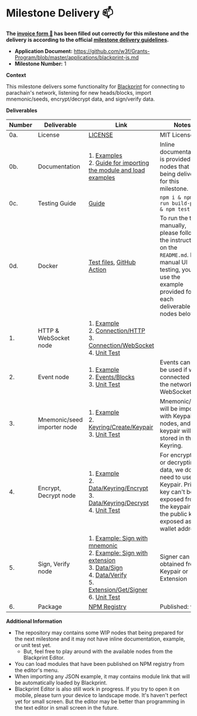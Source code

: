 # Milestone Delivery :mailbox:

**The [invoice form :pencil:](https://docs.google.com/forms/d/e/1FAIpQLSfmNYaoCgrxyhzgoKQ0ynQvnNRoTmgApz9NrMp-hd8mhIiO0A/viewform) has been filled out correctly for this milestone and the delivery is according to the official [milestone delivery guidelines](https://github.com/w3f/Grants-Program/blob/master/docs/milestone-deliverables-guidelines.md).**

* **Application Document:** https://github.com/w3f/Grants-Program/blob/master/applications/blackprint-js.md
* **Milestone Number:** 1

**Context**

This milestone delivers some functionality for [Blackprint](https://github.com/Blackprint) for connecting to parachain's network, listening for new heads/blocks, import mnemonic/seeds, encrypt/decrypt data, and sign/verify data.

**Deliverables**

| Number | Deliverable | Link | Notes |
| ------------- | ------------- | ------------- |------------- |
| 0a. | License | [LICENSE](https://github.com/Blackprint/nodes-polkadot.js/blob/ce4de7b316d864489d4f207144ea87e4310e4299/LICENSE) | MIT License |
| 0b. | Documentation | 1. [Examples](https://github.com/Blackprint/nodes-polkadot.js/tree/ce4de7b316d864489d4f207144ea87e4310e4299/example) <br> 2. [Guide for importing the module and load examples](https://github.com/Blackprint/nodes-polkadot.js/blob/ce4de7b316d864489d4f207144ea87e4310e4299/README.md) | Inline documentation is provided for nodes that being delivered for this milestone. |
| 0c. | Testing Guide | [Guide](https://github.com/Blackprint/nodes-polkadot.js/blob/ce4de7b316d864489d4f207144ea87e4310e4299/README.md#development) | `npm i & npm run build-prod & npm test` |
| 0d. | Docker | [Test files](https://github.com/Blackprint/nodes-polkadot.js/tree/ce4de7b316d864489d4f207144ea87e4310e4299/tests), [GitHub Action](https://github.com/Blackprint/nodes-polkadot.js/actions/workflows/build.yml) | To run the test manually, please follow the instruction on the `README.md`. For manual UI testing, you can use the example provided for each deliverable nodes below. |
| 1. | HTTP & WebSocket node | 1. [Example](https://github.com/Blackprint/nodes-polkadot.js/blob/ce4de7b316d864489d4f207144ea87e4310e4299/example/ws-http-connection.json) <br> 2. [Connection/HTTP](https://github.com/Blackprint/nodes-polkadot.js/blob/ce4de7b316d864489d4f207144ea87e4310e4299/src/Connection/HTTP.js) <br> 3. [Connection/WebSocket](https://github.com/Blackprint/nodes-polkadot.js/blob/ce4de7b316d864489d4f207144ea87e4310e4299/src/Connection/WebSocket.js) <br> 4. [Unit Test](https://github.com/Blackprint/nodes-polkadot.js/blob/ce4de7b316d864489d4f207144ea87e4310e4299/tests/nodes/http-and-ws-provider.js) |  |
| 2. | Event node | 1. [Example](https://github.com/Blackprint/nodes-polkadot.js/blob/ce4de7b316d864489d4f207144ea87e4310e4299/example/ws-event-new-blocks.json) <br> 2. [Events/Blocks](https://github.com/Blackprint/nodes-polkadot.js/blob/ce4de7b316d864489d4f207144ea87e4310e4299/src/Events/Blocks.js) <br> 3. [Unit Test](https://github.com/Blackprint/nodes-polkadot.js/blob/ce4de7b316d864489d4f207144ea87e4310e4299/tests/nodes/event-new-heads.js) | Events can only be used if we connected to the network via WebSocket. |
| 3. | Mnemonic/seed importer node | 1. [Example](https://github.com/Blackprint/nodes-polkadot.js/blob/ce4de7b316d864489d4f207144ea87e4310e4299/example/import-mnemonic.json) <br> 2. [Keyring/Create/Keypair](https://github.com/Blackprint/nodes-polkadot.js/blob/ce4de7b316d864489d4f207144ea87e4310e4299/src/Keyring/Create/Keypair.js) <br> 3. [Unit Test](https://github.com/Blackprint/nodes-polkadot.js/blob/ce4de7b316d864489d4f207144ea87e4310e4299/tests/nodes/import-mnemonic.js) | Mnemonic/seed will be imported with Keypair nodes, and the keypair will be stored in the Keyring. |
| 4. | Encrypt, Decrypt node | 1. [Example](https://github.com/Blackprint/nodes-polkadot.js/blob/ce4de7b316d864489d4f207144ea87e4310e4299/example/encrypt-decrypt.json) <br> 2. [Data/Keyring/Encrypt](https://github.com/Blackprint/nodes-polkadot.js/blob/ce4de7b316d864489d4f207144ea87e4310e4299/src/Data/Keyring/Encrypt.js) <br> 3. [Data/Keyring/Decrypt](https://github.com/Blackprint/nodes-polkadot.js/blob/ce4de7b316d864489d4f207144ea87e4310e4299/src/Data/Keyring/Decrypt.js) <br> 4. [Unit Test](https://github.com/Blackprint/nodes-polkadot.js/blob/ce4de7b316d864489d4f207144ea87e4310e4299/tests/nodes/encrypt-decrypt.js) | For encrypting or decrypting data, we do need to use the Keypair. Private key can't be exposed from the keypair, but the public key is exposed as wallet address. |
| 5. | Sign, Verify node | 1. [Example: Sign with mnemonic](https://github.com/Blackprint/nodes-polkadot.js/blob/ce4de7b316d864489d4f207144ea87e4310e4299/example/sign-verify-mnemonic.json) <br> 2. [Example: Sign with extension](https://github.com/Blackprint/nodes-polkadot.js/blob/ce4de7b316d864489d4f207144ea87e4310e4299/example/sign-verify-extension.json) <br> 3. [Data/Sign](https://github.com/Blackprint/nodes-polkadot.js/blob/ce4de7b316d864489d4f207144ea87e4310e4299/src/Data/Sign.js) <br> 4. [Data/Verify](https://github.com/Blackprint/nodes-polkadot.js/blob/ce4de7b316d864489d4f207144ea87e4310e4299/src/Data/Verify.js) <br> 5. [Extension/Get/Signer](https://github.com/Blackprint/nodes-polkadot.js/blob/ce4de7b316d864489d4f207144ea87e4310e4299/src/Extension/Get/Signer.js) <br> 6. [Unit Test](https://github.com/Blackprint/nodes-polkadot.js/blob/ce4de7b316d864489d4f207144ea87e4310e4299/tests/nodes/sign-verify.js) | Signer can be obtained from Keypair or Extension |
| 6. | Package | [NPM Registry](https://www.npmjs.com/package/@blackprint/nodes-polkadot.js) | Published: v0.2 |

**Additional Information**

- The repository may contains some WIP nodes that being prepared for the next milestone and it may not have inline documentation, example, or unit test yet.
  - But, feel free to play around with the available nodes from the Blackprint Editor.
- You can load modules that have been published on NPM registry from the editor's menu.
- When importing any JSON example, it may contains module link that will be automatically loaded by Blackprint.
- Blackprint Editor is also still work in progress. If you try to open it on mobile, please turn your device to landscape mode. It's haven't perfect yet for small screen. But the editor may be better than programming in the text editor in small screen in the future.